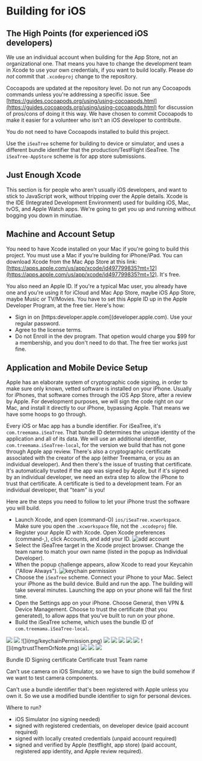 # Building for iOS

## The High Points (for experienced iOS developers)

We use an individual account when  building for the App Store, not an organizational one. That means you have to change the development team in 
Xcode to use your own credentials, if you want to build locally. Please _do not_ commit that `.xcodeproj` change to the repository.

Cocoapods are updated at the repository level. Do not run any Cocoapods commands unless you're addressing a specific issue. See [https://guides.cocoapods.org/using/using-cocoapods.html](https://guides.cocoapods.org/using/using-cocoapods.html) for discussion of pros/cons of doing it this way. We have chosen to commit Cocoapods to make it easier for a volunteer who isn't an iOS developer to contribute.

You do not need to have Cocoapods installed to build this project.

Use the `iSeaTree` scheme for building to device or simulator, and uses a different bundle identifier that the production/TestFlight iSeaTree. The `iSeaTree-AppStore` scheme is for app store submissions.

## Just Enough Xcode

This section is for people who aren't usually iOS developers, and want to stick to JavaScript work, without tripping over the Apple details. Xcode is the IDE (Integrated Development Environment)
used for building iOS, Mac, tvOS, and Apple Watch apps. We're going to get you up and running without bogging you down in minutiae.

## Machine and Account Setup

You need to have Xcode installed on your Mac if you're going to build this project. You must use a Mac if you're building for iPhone/iPad. You can download Xcode from
the Mac App Store at this link: [https://apps.apple.com/us/app/xcode/id497799835?mt=12](https://apps.apple.com/us/app/xcode/id497799835?mt=12). It's free.

You also need an Apple ID. If you're a typical Mac user, you already have one and you're using it for iCloud and Mac App Store, maybe iOS App Store, maybe Music or TV/Movies.
You have to set this Apple ID up in the Apple Developer Program, at the free tier. Here's how:
* Sign in on [https:developer.apple.com[(developer.apple.com). Use your regular password.
* Agree to the license terms.
* Do not Enroll in the dev program. That opetion would charge you $99 for a membership, and you don't need to do that. The free tier works just fine.

## Application and Mobile Device Setup

Apple has an elaborate system of cryptographic code signing, in order to make sure only known, vetted software is installed on your iPhone. Usually for iPhones, that software
comes through the iOS App Store, after a review by Apple. For development purposes, we will sign the code right on our Mac, and install it directly to our iPhone, bypassing Apple.
That means we have some hoops to go through.

Every iOS or Mac app has a bundle identifier. For iSeaTree, it's `com.treemama.iSeaTree`. That bundle ID  determines the unique identity of the application and all of its data.
We will use an additional identifier, `com.treemama.iSeaTree-local`, for the version we build that has not gone through Apple app review. There's also a cryptographic certificate
associated with the creator of the app (either Treemama, or you as an individual developer). And then there's the issue of trusting that certificate. It's automatically trusted if
the app was signed by Apple, but if it's signed by an individual developer, we need an extra step to allow the iPhone to trust that certificate. A certificate is tied to a development team.
For an individual developer, that "team" is you!

Here are the steps you need to follow to let your iPhone trust the software you will build.

* Launch Xcode, and open (command-O) `ios/iSeaTree.xcworkspace`. Make sure you open the `.xcworkspace` file, not the `.xcodeproj` file.
* Register your Apple ID with Xcode. Open Xcode preferences (command-,), click Accounts, and add your ID. ![add account](img/addAccount.png)
* Select the iSeaTree target in the Xcode project browser. Change the team name to match your own name (listed in the popup as Individual Developer).
* When the popup challenge appears, allow Xcode to read your Keycahin ("Allow Always"). ![keychain permission](img/keychainPermission.png)
* Choose the `iSeaTree` scheme. Connect your iPhone to your Mac. Select your iPhone as the build device. Build and run the app. The building will take several minutes. Launching the app on your phone will fail the first time.
* Open the Settings app on your iPhone. Choose General, then VPN & Device Management. Choose to trust the certificate (that you generated), to allow apps that you've built to run on your phone.
* Build the iSeaTree scheme, which uses the bundle ID of  `com.treemama.iSeaTree-local`.

![](img/addAccount.png)
![](img/devicesAndSimulatorsMenu.png)
![]i(mg/keychainPermission.png)
![](img/launchFailure.png)
![](img/personalAccount.png)
![](img/settingsCertificates.png)
![](img/signingEnabled.png)
![](img/untrustedDeveloper.png)
![]i(mg/trustThemOrNote.png)
![](img/trustedDeveloper.png)
![](img/wrongTeamName.png)
![](img/twoVersions.jpeg)

Bundle ID
Signing certificate
Certificate trust
Team name


Can't use camera on iOS Simulator, so we have to sign the build somehow if we want to test camera components.

Can't use a bundle identifier that's been registered with Apple unless you own it. So we use a modified bundle identifier to sign for personal devices.

Where to run?
* iOS Simulator (no signing needed)
* signed with registered credentials, on developer device (paid account required)
* signed with locally created credentials (unpaid account required)
* signed and verified by Apple (testflight, app store) (paid account, registered app identity, and Apple review required).


